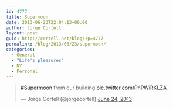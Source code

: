 ```yaml
---
id: 4777
title: Supermoon
date: 2013-06-23T22:04:13+00:00
author: Jorge Cortell
layout: post
guid: http://cortell.net/blog/?p=4777
permalink: /blog/2013/06/23/supermoon/
categories:
  - General
  - "Life's pleasures"
  - NY
  - Personal
---
```

<blockquote class="twitter-tweet">
  <p>
    <a href="https://twitter.com/search?q=%23Supermoon&src=hash">#Supermoon</a> from our building <a href="http://t.co/PhPWiRKLZA">pic.twitter.com/PhPWiRKLZA</a>
  </p>
  
  <p>
    &mdash; Jorge Cortell (@jorgecortell) <a href="https://twitter.com/jorgecortell/statuses/348975801456271360">June 24, 2013</a>
  </p>
</blockquote>